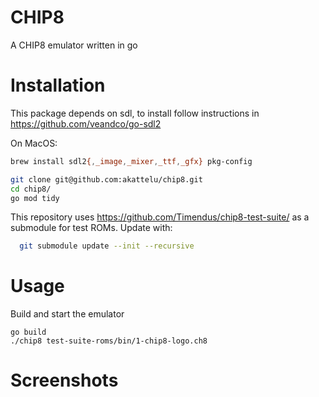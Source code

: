 # CHIP8

A CHIP8 emulator written in go

# Installation

This package depends on sdl, to install follow instructions in https://github.com/veandco/go-sdl2

On MacOS:
```sh
brew install sdl2{,_image,_mixer,_ttf,_gfx} pkg-config
```

```sh
git clone git@github.com:akattelu/chip8.git
cd chip8/
go mod tidy
```

This repository uses https://github.com/Timendus/chip8-test-suite/ as a submodule for test ROMs. Update with:
```sh
  git submodule update --init --recursive
```

# Usage

Build and start the emulator
```
go build
./chip8 test-suite-roms/bin/1-chip8-logo.ch8
```

# Screenshots
